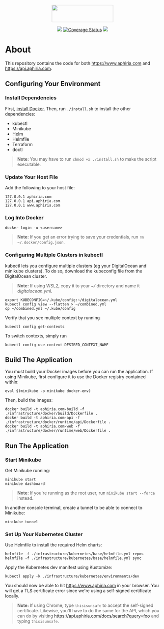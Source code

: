 <p align="center"><a href="https://www.aphiria.com" target="_blank" title="Aphiria"><img src="https://www.aphiria.com/images/aphiria-logo.svg" width="200" height="56"></a></p>

<p align="center">
<a href="https://github.com/aphiria/aphiria.com/actions"><img src="https://github.com/aphiria/aphiria.com/workflows/ci/badge.svg"></a>
<a href="https://coveralls.io/github/aphiria/aphiria.com?branch=master"><img src="https://coveralls.io/repos/github/aphiria/aphiria.com/badge.svg?branch=master" alt="Coverage Status"></a>
<a href="https://psalm.dev"><img src="https://shepherd.dev/github/aphiria/aphiria.com/level.svg"></a>
</p>

# About

This repository contains the code for both https://www.aphiria.com and https://api.aphiria.com.

## Configuring Your Environment

### Install Dependencies

First, [install Docker](https://docs.docker.com/engine/install/).  Then, run `./install.sh` to install the other dependencies:

* kubectl
* Minikube
* Helm
* Helmfile
* Terraform
* doctl

> **Note:** You may have to run `chmod +x ./install.sh` to make the script executable.

### Update Your Host File

Add the following to your host file:

```
127.0.0.1 aphiria.com
127.0.0.1 api.aphiria.com
127.0.0.1 www.aphiria.com
```

### Log Into Docker

```
docker login -u <username>
```

> **Note:** If you get an error trying to save your credentials, run `rm ~/.docker/config.json`.

### Configuring Multiple Clusters in kubectl

kubectl lets you configure multiple clusters (eg your DigitalOcean and minikube clusters).  To do so, download the kubeconfig file from the DigitalOcean cluster.

> **Note:** If using WSL2, copy it to your _~/_ directory and name it _digitalocean.yml_.

```
export KUBECONFIG=~/.kube/config:~/digitalocean.yml
kubectl config view --flatten > ~/combined.yml
cp ~/combined.yml ~/.kube/config
```

Verify that you see multiple context by running

```
kubectl config get-contexts
```

To switch contexts, simply run

```
kubectl config use-context DESIRED_CONTEXT_NAME
```

## Build The Application

You must build your Docker images before you can run the application.  If using Minikube, first configure it to use the Docker registry contained within:

```
eval $(minikube -p minikube docker-env)
```

Then, build the images:

```
docker build -t aphiria.com-build -f ./infrastructure/docker/build/Dockerfile .
docker build -t aphiria.com-api -f ./infrastructure/docker/runtime/api/Dockerfile .
docker build -t aphiria.com-web -f ./infrastructure/docker/runtime/web/Dockerfile .
```

## Run The Application

### Start Minikube

Get Minikube running:

```
minikube start
minikube dashboard
```

> **Note:** If you're running as the root user, run `minikube start --force` instead.

In another console terminal, create a tunnel to be able to connect to Minikube:

```
minikube tunnel
```

### Set Up Your Kubernetes Cluster

Use Helmfile to install the required Helm charts:

```
helmfile -f ./infrastructure/kubernetes/base/helmfile.yml repos
helmfile -f ./infrastructure/kubernetes/base/helmfile.yml sync
```

Apply the Kubernetes dev manifest using Kustomize:

```
kubectl apply -k ./infrastructure/kubernetes/environments/dev
```

You should now be able to hit https://www.aphiria.com in your browser.  You will get a TLS certificate error since we're using a self-signed certificate locally.

> **Note:** If using Chrome, type `thisisunsafe` to accept the self-signed certificate.  Likewise, you'll have to do the same for the API, which you can do by visiting https://api.aphiria.com/docs/search?query=foo and typing `thisisunsafe`.
